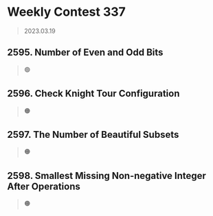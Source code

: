# Weekly Contest 337
> 2023.03.19

## 2595. Number of Even and Odd Bits
> :green_circle:

## 2596. Check Knight Tour Configuration
> :orange_circle:

## 2597. The Number of Beautiful Subsets
> :orange_circle:

## 2598. Smallest Missing Non-negative Integer After Operations
> :orange_circle: